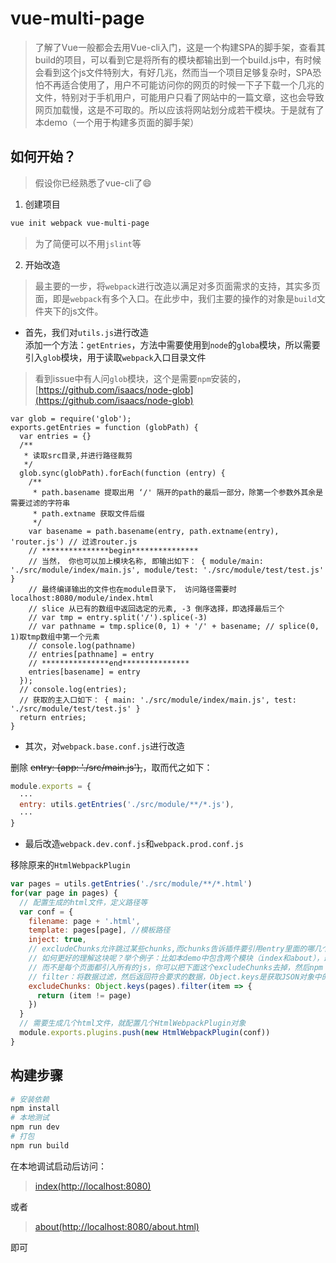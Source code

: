 # vue-multi-page

> 了解了Vue一般都会去用Vue-cli入门，这是一个构建SPA的脚手架，查看其build的项目，可以看到它是将所有的模块都输出到一个build.js中，有时候会看到这个js文件特别大，有好几兆，然而当一个项目足够复杂时，SPA恐怕不再适合使用了，用户不可能访问你的网页的时候一下子下载一个几兆的文件，特别对于手机用户，可能用户只看了网站中的一篇文章，这也会导致网页加载慢，这是不可取的。所以应该将网站划分成若干模块。于是就有了本demo（一个用于构建多页面的脚手架）

## 如何开始？
> 假设你已经熟悉了vue-cli了😄

1. 创建项目

```bash
vue init webpack vue-multi-page
```
> 为了简便可以不用`jslint`等

2. 开始改造
> 最主要的一步，将`webpack`进行改造以满足对多页面需求的支持，其实多页面，即是`webpack`有多个入口。在此步中，我们主要的操作的对象是`build`文件夹下的js文件。

- 首先，我们对`utils.js`进行改造  
添加一个方法：`getEntries`，方法中需要使用到`node`的`globa`模块，所以需要引入`glob`模块，用于读取`webpack`入口目录文件
> 看到issue中有人问`glob`模块，这个是需要`npm`安装的，[https://github.com/isaacs/node-glob](https://github.com/isaacs/node-glob)
```
var glob = require('glob');
exports.getEntries = function (globPath) {
  var entries = {}
  /**
   * 读取src目录,并进行路径裁剪
   */
  glob.sync(globPath).forEach(function (entry) {
    /**
     * path.basename 提取出用 ‘/' 隔开的path的最后一部分，除第一个参数外其余是需要过滤的字符串
     * path.extname 获取文件后缀
     */
    var basename = path.basename(entry, path.extname(entry), 'router.js') // 过滤router.js
    // ***************begin***************
    // 当然， 你也可以加上模块名称, 即输出如下： { module/main: './src/module/index/main.js', module/test: './src/module/test/test.js' }
    // 最终编译输出的文件也在module目录下， 访问路径需要时 localhost:8080/module/index.html
    // slice 从已有的数组中返回选定的元素, -3 倒序选择，即选择最后三个
    // var tmp = entry.split('/').splice(-3)
    // var pathname = tmp.splice(0, 1) + '/' + basename; // splice(0, 1)取tmp数组中第一个元素
    // console.log(pathname)
    // entries[pathname] = entry
    // ***************end***************
    entries[basename] = entry
  });
  // console.log(entries);
  // 获取的主入口如下： { main: './src/module/index/main.js', test: './src/module/test/test.js' }
  return entries;
}
```
- 其次，对`webpack.base.conf.js`进行改造

删除 ~~entry: {app: './src/main.js'},~~，取而代之如下：

```javascript
module.exports = {
  ···
  entry: utils.getEntries('./src/module/**/*.js'),
  ···
}
```
- 最后改造`webpack.dev.conf.js`和`webpack.prod.conf.js`

移除原来的`HtmlWebpackPlugin`

```javascript
var pages = utils.getEntries('./src/module/**/*.html')
for(var page in pages) {
  // 配置生成的html文件，定义路径等
  var conf = {
    filename: page + '.html',
    template: pages[page], //模板路径
    inject: true,
    // excludeChunks允许跳过某些chunks,而chunks告诉插件要引用entry里面的哪几个入口
    // 如何更好的理解这块呢？举个例子：比如本demo中包含两个模块（index和about），最好的当然是各个模块引入自己所需的js，  
    // 而不是每个页面都引入所有的js，你可以把下面这个excludeChunks去掉，然后npm run   build，然后看编译出来的index.html和about.html就知道了
    // filter：将数据过滤，然后返回符合要求的数据，Object.keys是获取JSON对象中的每个key
    excludeChunks: Object.keys(pages).filter(item => {
      return (item != page)
    })
  }
  // 需要生成几个html文件，就配置几个HtmlWebpackPlugin对象
  module.exports.plugins.push(new HtmlWebpackPlugin(conf))
}
```

## 构建步骤

``` bash
# 安装依赖
npm install
# 本地测试
npm run dev
# 打包
npm run build
```
    
在本地调试启动后访问：  
> [index(http://localhost:8080)](http://localhost:8080) 

或者
> [about(http://localhost:8080/about.html)](http://localhost:8080/about.html)

即可
